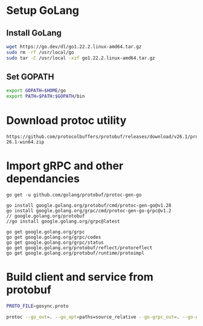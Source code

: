 # Setup GoLang

## Install GoLang
```bash
wget https://go.dev/dl/go1.22.2.linux-amd64.tar.gz
sudo rm -rf /usr/local/go 
sudo tar -C /usr/local -xzf go1.22.2.linux-amd64.tar.gz
```

## Set GOPATH
```bash
export GOPATH=$HOME/go
export PATH=$PATH:$GOPATH/bin
```

# Download protoc utility
```
https://github.com/protocolbuffers/protobuf/releases/download/v26.1/protoc-26.1-win64.zip
```


# Import gRPC and other dependancies
```
go get -u github.com/golang/protobuf/protoc-gen-go

go install google.golang.org/protobuf/cmd/protoc-gen-go@v1.28
go install google.golang.org/grpc/cmd/protoc-gen-go-grpc@v1.2
// google.golang.org/protobuf
//go install google.golang.org/grpc@latest

go get google.golang.org/grpc
go get google.golang.org/grpc/codes
go get google.golang.org/grpc/status
go get google.golang.org/protobuf/reflect/protoreflect
go get google.golang.org/protobuf/runtime/protoimpl
```


# Build client and service from protobuf
```bash
PROTO_FILE=gosync.proto

protoc --go_out=. --go_opt=paths=source_relative --go-grpc_out=. --go-grpc_opt=paths=source_relative $PROTO_FILE
```